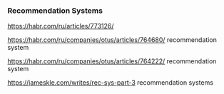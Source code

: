 ### Recommendation Systems

https://habr.com/ru/articles/773126/

https://habr.com/ru/companies/otus/articles/764680/ recommendation system

https://habr.com/ru/companies/otus/articles/764222/ recommendation system

<https://jameskle.com/writes/rec-sys-part-3> recommendation systems
